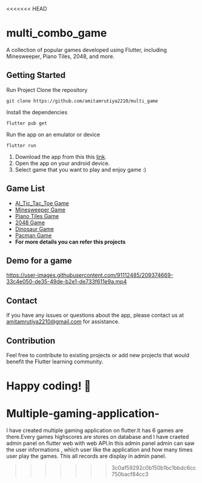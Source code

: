 <<<<<<< HEAD
# multi_combo_game

A collection of popular games developed using Flutter, including Minesweeper, Piano Tiles, 2048, and more.

## Getting Started

Run Project Clone the repository
```
git clone https://github.com/amitamrutiya2210/multi_game
```
Install the dependencies
```
flutter pub get
```
Run the app on an emulator or device
``` 
flutter run
```

1) Download the app from this this [link](https://drive.google.com/file/d/11xc_Jcw66ief27QTKt3whyxtiVsYVaf3/view?usp=share_link).
2) Open the app on your android device.
3) Select game that you want to play and enjoy game :)

## Game List
- [AI_Tic_Tac_Toe Game](https://github.com/amitamrutiya2210/Ai_Tic_Tac_Toe)
- [Minesweeper Game](https://github.com/amitamrutiya2210/mini_sweeper)
- [Piano Tiles Game](https://github.com/amitamrutiya2210/Piano_Tile_Game)
- [2048 Game](https://github.com/amitamrutiya2210/2048-game)
- [Dinosaur Game](https://github.com/amitamrutiya2210/dianoser_game)
- [Pacman Game](https://github.com/amitamrutiya2210/Pac_Man)
- **For more details you can refer this projects**

## Demo for a game
https://user-images.githubusercontent.com/91112485/209374669-33c4e050-de35-49de-b2e1-de733f611e9a.mp4

## Contact
If you have any issues or questions about the app, please contact us at amitamrutiya2210@gmail.com for assistance.

## Contribution

Feel free to contribute to existing projects or add new projects that would benefit the Flutter learning community.

Happy coding! 🚀
=======
# Multiple-gaming-application-
I have created multiple gaming application on flutter.It has 6 games are there.Every games highscores are stores on database and I have craeted admin panel on flutter web with web API.In this admin panel admin can saw the user informations , which user like the application and how many times user play the games. This all records are display in admin panel.
>>>>>>> 3c0af59292c0b150b1bc1bbdc6cc750bacf84cc3
